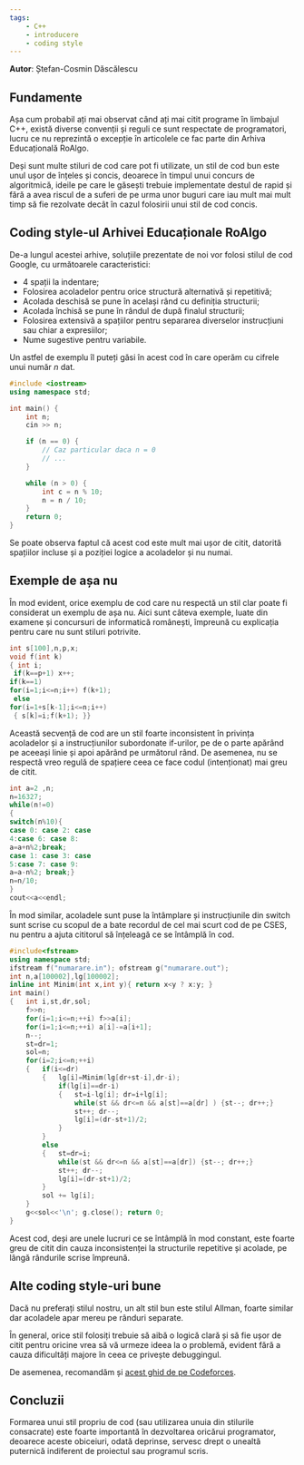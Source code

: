 ```yaml
---
tags:
    - C++
    - introducere
    - coding style
---
```


**Autor**: Ștefan-Cosmin Dăscălescu

## Fundamente

Așa cum probabil ați mai observat când ați mai citit programe în limbajul C++,
există diverse convenții și reguli ce sunt respectate de programatori, lucru ce
nu reprezintă o excepție în articolele ce fac parte din Arhiva Educațională
RoAlgo.

Deși sunt multe stiluri de cod care pot fi utilizate, un stil de cod bun este
unul ușor de înțeles și concis, deoarece în timpul unui concurs de algoritmică,
ideile pe care le găsești trebuie implementate destul de rapid și fără a avea
riscul de a suferi de pe urma unor buguri care iau mult mai mult timp să fie
rezolvate decât în cazul folosirii unui stil de cod concis.

## Coding style-ul Arhivei Educaționale RoAlgo

De-a lungul acestei arhive, soluțiile prezentate de noi vor folosi stilul de cod
Google, cu următoarele caracteristici:

- $4$ spații la indentare;
- Folosirea acoladelor pentru orice structură alternativă și repetitivă;
- Acolada deschisă se pune în același rând cu definiția structurii;
- Acolada închisă se pune în rândul de după finalul structurii;
- Folosirea extensivă a spațiilor pentru separarea diverselor instrucțiuni sau
  chiar a expresiilor;
- Nume sugestive pentru variabile.

Un astfel de exemplu îl puteți găsi în acest cod în care operăm cu cifrele unui
număr $n$ dat.

```cpp
#include <iostream>
using namespace std;

int main() {
    int n;
    cin >> n;

    if (n == 0) {
        // Caz particular daca n = 0
        // ...
    }

    while (n > 0) {
        int c = n % 10;
        n = n / 10;
    }
    return 0;
}
```

Se poate observa faptul că acest cod este mult mai ușor de citit, datorită
spațiilor incluse și a poziției logice a acoladelor și nu numai.

## Exemple de așa nu

În mod evident, orice exemplu de cod care nu respectă un stil clar poate fi
considerat un exemplu de așa nu. Aici sunt câteva exemple, luate din examene și
concursuri de informatică românești, împreună cu explicația pentru care nu sunt
stiluri potrivite.

```cpp
int s[100],n,p,x;
void f(int k)
{ int i;
 if(k==p+1) x++;
if(k==1)
for(i=1;i<=n;i++) f(k+1);
 else
for(i=1+s[k-1];i<=n;i++)
 { s[k]=i;f(k+1); }}
```

Această secvență de cod are un stil foarte inconsistent în privința acoladelor
și a instrucțiunilor subordonate if-urilor, pe de o parte apărând pe aceeași
linie și apoi apărând pe următorul rând. De asemenea, nu se respectă vreo regulă
de spațiere ceea ce face codul (intenționat) mai greu de citit.

```cpp
int a=2 ,n;
n=16327;
while(n!=0)
{
switch(n%10){
case 0: case 2: case
4:case 6: case 8:
a=a+n%2;break;
case 1: case 3: case
5:case 7: case 9:
a=a-n%2; break;}
n=n/10;
}
cout<<a<<endl;
```

În mod similar, acoladele sunt puse la întâmplare și instrucțiunile din switch
sunt scrise cu scopul de a bate recordul de cel mai scurt cod de pe CSES, nu
pentru a ajuta cititorul să înțeleagă ce se întâmplă în cod.

```cpp
#include<fstream>
using namespace std;
ifstream f("numarare.in"); ofstream g("numarare.out");
int n,a[100002],lg[100002];
inline int Minim(int x,int y){ return x<y ? x:y; }
int main()
{   int i,st,dr,sol;
    f>>n;
    for(i=1;i<=n;++i) f>>a[i];
    for(i=1;i<=n;++i) a[i]-=a[i+1];
    n--;
    st=dr=1;
    sol=n;
    for(i=2;i<=n;++i)
    {   if(i<=dr)
        {   lg[i]=Minim(lg[dr+st-i],dr-i);
            if(lg[i]==dr-i)
            {   st=i-lg[i]; dr=i+lg[i];
                while(st && dr<=n && a[st]==a[dr] ) {st--; dr++;}
                st++; dr--;
                lg[i]=(dr-st+1)/2;
            }
        }
        else
        {   st=dr=i;
            while(st && dr<=n && a[st]==a[dr]) {st--; dr++;}
            st++; dr--;
            lg[i]=(dr-st+1)/2;
        }
        sol += lg[i];
    }
    g<<sol<<'\n'; g.close(); return 0;
}
```

Acest cod, deși are unele lucruri ce se întâmplă în mod constant, este foarte
greu de citit din cauza inconsistenței la structurile repetitive și acolade, pe
lângă rândurile scrise împreună.

## Alte coding style-uri bune

Dacă nu preferați stilul nostru, un alt stil bun este stilul Allman, foarte
similar dar acoladele apar mereu pe rânduri separate.

În general, orice stil folosiți trebuie să aibă o logică clară și să fie ușor de
citit pentru oricine vrea să vă urmeze ideea la o problemă, evident fără a cauza
dificultăți majore în ceea ce privește debuggingul.

De asemenea, recomandăm și [acest ghid de pe
Codeforces](https://codeforces.com/blog/entry/64218).

## Concluzii

Formarea unui stil propriu de cod (sau utilizarea unuia din stilurile
consacrate) este foarte importantă în dezvoltarea oricărui programator, deoarece
aceste obiceiuri, odată deprinse, servesc drept o unealtă puternică indiferent
de proiectul sau programul scris.
